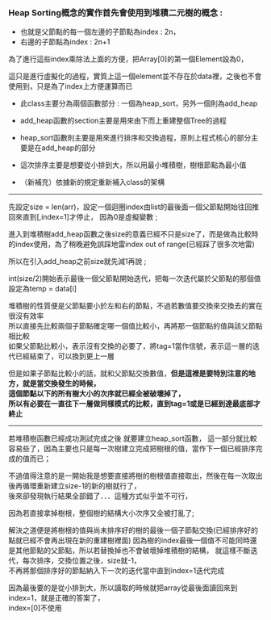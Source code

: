  

### Heap Sorting概念的實作首先會使用到堆積二元樹的概念 : 
- 也就是父節點的每一個左邊的子節點為index : 2n，
- 右邊的子節點為index : 2n+1

為了進行這些index乘除法上面的方便，把Array[0]的第一個Element設為0，

這只是進行虛擬化的過程，實質上這一個element並不存在於data裡，之後也不會使用到，只是為了index上方便運算而已



- 此class主要分為兩個函數部分 : 一個為heap_sort，另外一個則為add_heap
- add_heap函數的section主要是用來由下而上重建整個Tree的過程

- heap_sort函數則主要是用來進行排序和交換過程，原則上程式核心的部分主要是在add_heap的部分

- 這次排序主要是想要從小排到大，所以用最小堆積樹，樹根節點為最小值

- （新補充）依據新的規定重新補入class的架構

---

先設定size = len(arr)，設定一個迴圈index由list的最後面一個父節點開始往回推回來直到[,index=1]才停止，
因為0是虛擬變數 ;

進入到堆積樹add_heap函數之後size的意義已經不只是size了，而是做為比較時的index使用，為了稍晚避免誤踩地雷index out of range(已經踩了很多次地雷)

所以在引入add_heap之前size就先減1再說 ;

int(size/2)開始表示最後一個父節點開始迭代，把每一次迭代屬於父節點的那個值設定為temp = data[i]

堆積樹的性質便是父節點要小於左和右的節點，不過若數值要交換來交換去的實在很沒有效率<br>
所以直接先比較兩個子節點確定哪一個值比較小，再將那一個節點的值與該父節點相比較<br>
如果父節點比較小，表示沒有交換的必要了，將tag=1當作信號，表示這一層的迭代已經結束了，可以換到更上一層<br>

但是如果子節點比較小的話，就和父節點交換數值，<strong>但是這裡是要特別注意的地方，就是當交換發生的時候，<br>
這個節點以下的所有樹大小的次序就已經全被破壞掉了，<br>
所以有必要在一直往下一層做同樣模式的比較，直到tag=1或是已經到達最底部才終止</strong>

---

若堆積樹函數已經成功測試完成之後
就要建立heap_sort函數，
這一部分就比較容易些了，因為主要也只是每一次樹建立完成把樹根的值，當作下一個已經排序完成的值而已；

不過值得注意的是一開始我是想要直接將樹的樹根值直接取出，然後在每一次取出後再循環重新建立size-1的新的樹就行了，<br>
後來卻發現執行結果全部錯了．．．這種方式似乎並不可行，

因為若直接拿掉樹根，整個樹的結構大小次序又全被打亂了;

解決之道便是將樹根的值與尚未排序好的樹的最後一個子節點交換(已經排序好的點就已經不會再出現在新的重建樹裡面)
因為樹的index最後一個值不可能同時還是其他節點的父節點，所以若替換掉也不會破壞掉堆積樹的結構，
就這樣不斷迭代，每次排序，交換位置之後，size就-1，<br>不再將那個排序好的節點納入下一次的迭代當中直到index=1迭代完成


因為最後要的是從小排到大，所以讀取的時候就把array從最後面讀回來到index=1，就是正確的答案了，<br>
index=[0]不使用







